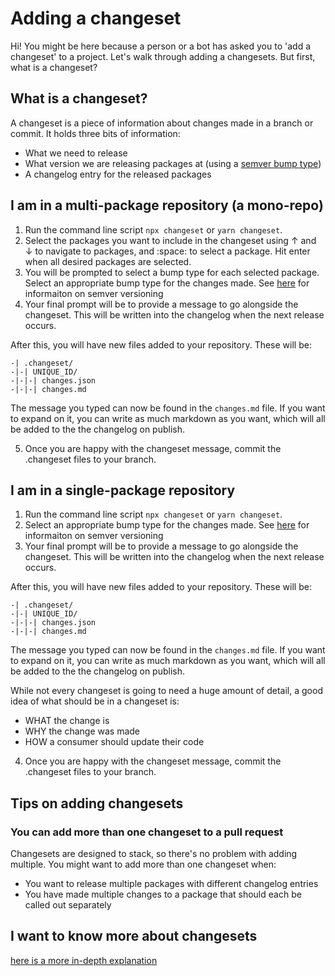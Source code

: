 # Adding a changeset

Hi! You might be here because a person or a bot has asked you to 'add a changeset' to a project. Let's walk through adding a changesets. But first, what is a changeset?

## What is a changeset?

A changeset is a piece of information about changes made in a branch or commit. It holds three bits of information:

- What we need to release
- What version we are releasing packages at (using a [semver bump type](https://semver.org/))
- A changelog entry for the released packages

## I am in a multi-package repository (a mono-repo)

1. Run the command line script `npx changeset` or `yarn changeset`.
2. Select the packages you want to include in the changeset using ↑	and ↓ to navigate to packages, and :space: to select a package. Hit enter when all desired packages are selected.
3. You will be prompted to select a bump type for each selected package. Select an appropriate bump type for the changes made. See [here](https://semver.org/) for informaiton on semver versioning
4. Your final prompt will be to provide a message to go alongside the changeset. This will be written into the changelog when the next release occurs.

After this, you will have new files added to your repository. These will be:

```
-| .changeset/
-|-| UNIQUE_ID/
-|-|-| changes.json
-|-|-| changes.md
```

The message you typed can now be found in the `changes.md` file. If you want to expand on it, you can write as much markdown as you want, which will all be added to the the changelog on publish.

5. Once you are happy with the changeset message, commit the .changeset files to your branch.

## I am in a single-package repository

1. Run the command line script `npx changeset` or `yarn changeset`.
2. Select an appropriate bump type for the changes made. See [here](https://semver.org/) for informaiton on semver versioning
3. Your final prompt will be to provide a message to go alongside the changeset. This will be written into the changelog when the next release occurs.

After this, you will have new files added to your repository. These will be:

```
-| .changeset/
-|-| UNIQUE_ID/
-|-|-| changes.json
-|-|-| changes.md
```

The message you typed can now be found in the `changes.md` file. If you want to expand on it, you can write as much markdown as you want, which will all be added to the the changelog on publish.

While not every changeset is going to need a huge amount of detail, a good idea of what should be in a changeset is:

- WHAT the change is
- WHY the change was made
- HOW a consumer should update their code

4. Once you are happy with the changeset message, commit the .changeset files to your branch.

## Tips on adding changesets

### You can add more than one changeset to a pull request

Changesets are designed to stack, so there's no problem with adding multiple. You might want to add more than one changeset when:

- You want to release multiple packages with different changelog entries
- You have made multiple changes to a package that should each be called out separately

## I want to know more about changesets

[here is a more in-depth explanation](https://github.com/Noviny/changesets/blob/master/docs/detailed-explanation.md)

